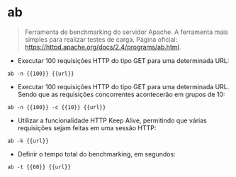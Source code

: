 # ab

> Ferramenta de benchmarking do servidor Apache. A ferramenta mais simples para realizar testes de carga.
> Página oficial: <https://httpd.apache.org/docs/2.4/programs/ab.html>.

- Executar 100 requisições HTTP do tipo GET para uma determinada URL:

`ab -n {{100}} {{url}}`

- Executar 100 requisições HTTP do tipo GET para uma determinada URL. Sendo que as requisições concorrentes acontecerão em grupos de 10:

`ab -n {{100}} -c {{10}} {{url}}`

- Utilizar a funcionalidade HTTP Keep Alive, permitindo que várias requisições sejam feitas em uma sessão HTTP:

`ab -k {{url}}`

- Definir o tempo total do benchmarking, em segundos:

`ab -t {{60}} {{url}}`
